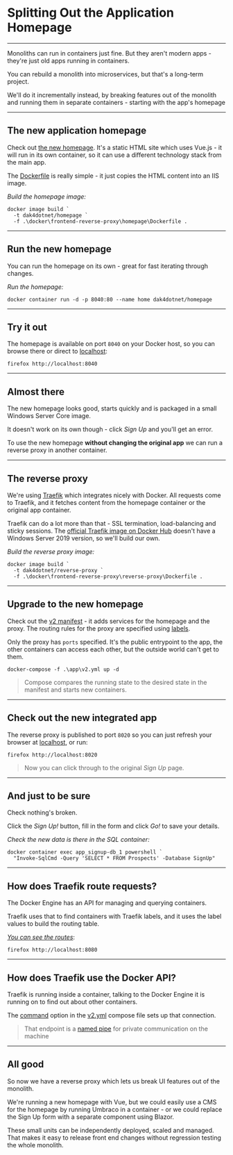 ﻿# Splitting Out the Application Homepage

---

Monoliths can run in containers just fine. But they aren't modern apps - they're just old apps running in containers.

You can rebuild a monolith into microservices, but that's a long-term project.

We'll do it incrementally instead, by breaking features out of the monolith and running them in separate containers - starting with the app's homepage

---

## The new application homepage

Check out [the new homepage](./docker/frontend-reverse-proxy/homepage/index.html). It's a static HTML site which uses Vue.js - it will run in its own container, so it can use a different technology stack from the main app.

The [Dockerfile](./docker/frontend-reverse-proxy/homepage/Dockerfile) is really simple - it just copies the HTML content into an IIS image.

_Build the homepage image:_

```
docker image build `
  -t dak4dotnet/homepage `
  -f .\docker\frontend-reverse-proxy\homepage\Dockerfile .
```

---

## Run the new homepage

You can run the homepage on its own - great for fast iterating through changes.

_Run the homepage:_

```
docker container run -d -p 8040:80 --name home dak4dotnet/homepage
```

---

## Try it out

The homepage is available on port `8040` on your Docker host, so you can browse there or direct to [localhost](http://localhost:8040):

```
firefox http://localhost:8040
```

---

## Almost there

The new homepage looks good, starts quickly and is packaged in a small Windows Server Core image.

It doesn't work on its own though - click _Sign Up_ and you'll get an error.

To use the new homepage **without changing the original app** we can run a reverse proxy in another container.

---

## The reverse proxy

We're using [Traefik](http://traefik.io) which integrates nicely with Docker. All requests come to Traefik, and it fetches content from the homepage container or the original app container.

Traefik can do a lot more than that - SSL termination, load-balancing and sticky sessions. The [official Traefik image on Docker Hub](https://docs.traefik.io/#the-official-docker-image) doesn't have a Windows Server 2019 version, so we'll build our own.

_Build the reverse proxy image:_

```
docker image build `
  -t dak4dotnet/reverse-proxy `
  -f .\docker\frontend-reverse-proxy\reverse-proxy\Dockerfile .
```

---

## Upgrade to the new homepage

Check out the [v2 manifest](./app/v2.yml) - it adds services for the homepage and the proxy. The routing rules for the proxy are specified using [labels](https://docs.traefik.io/basics/#matchers).

Only the proxy has `ports` specified. It's the public entrypoint to the app, the other containers can access each other, but the outside world can't get to them.

```
docker-compose -f .\app\v2.yml up -d
```

> Compose compares the running state to the desired state in the manifest and starts new containers.

---

## Check out the new integrated app

The reverse proxy is published to port `8020` so you can just refresh your browser at [localhost](http://localhost:8020), or run:

```
firefox http://localhost:8020
```

> Now you can click through to the original _Sign Up_ page.

---

## And just to be sure

Check nothing's broken.

Click the _Sign Up!_ button, fill in the form and click _Go!_ to save your details.

_Check the new data is there in the SQL container:_

```
docker container exec app_signup-db_1 powershell `
  "Invoke-SqlCmd -Query 'SELECT * FROM Prospects' -Database SignUp"
```

---

## How does Traefik route requests?

The Docker Engine has an API for managing and querying containers.

Traefik uses that to find containers with Traefik labels, and it uses the label values to build the routing table.

_[You can see the routes](http://localhost:8080)_:

```
firefox http://localhost:8080
```

---

## How does Traefik use the Docker API?

Traefik is running inside a container, talking to the Docker Engine it is running on to find out about other containers.

The [command](https://docs.docker.com/compose/compose-file/#command) option in the [v2.yml](./app/v2.yml) compose file sets up that connection.

> That endpoint is a [named pipe](https://blog.sixeyed.com/what-you-can-do-with-docker-in-windows-server-2019-that-you-couldnt-do-in-windows-server-2016/) for private communication on the machine

---

## All good

So now we have a reverse proxy which lets us break UI features out of the monolith.

We're running a new homepage with Vue, but we could easily use a CMS for the homepage by running Umbraco in a container - or we could replace the Sign Up form with a separate component using Blazor.

These small units can be independently deployed, scaled and managed. That makes it easy to release front end changes without regression testing the whole monolith.

